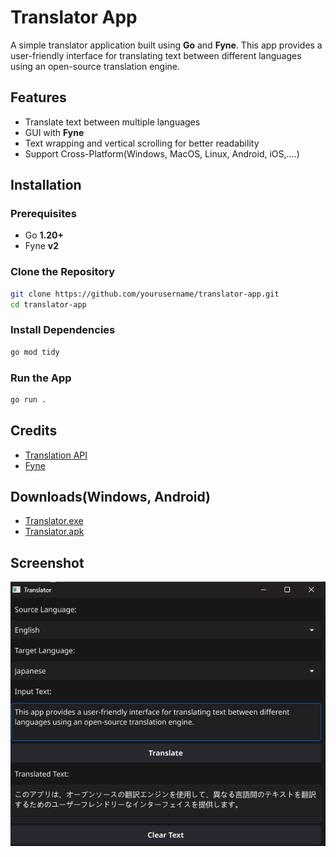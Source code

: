 # Translator App

A simple translator application built using **Go** and **Fyne**. This app provides a user-friendly interface for translating text between different languages using an open-source translation engine.

## Features
- Translate text between multiple languages
- GUI with **Fyne**
- Text wrapping and vertical scrolling for better readability
- Support Cross-Platform(Windows, MacOS, Linux, Android, iOS,....)

## Installation

### Prerequisites
- Go **1.20+**
- Fyne **v2**

### Clone the Repository
```sh
git clone https://github.com/yourusername/translator-app.git
cd translator-app
```

### Install Dependencies
```sh
go mod tidy
```

### Run the App
```sh
go run .
```

## Credits
- [Translation API](https://github.com/OwO-Network/DeepLX)
- [Fyne](https://fyne.io/)

## Downloads(Windows, Android)

- [Translator.exe](https://mega.nz/file/HfhHyZhJ#0JcYhQhyzix_UnzIHYUGgUuGZPO8o062Es1F-oSocvg)
- [Translator.apk](https://mega.nz/file/ieYhhSKI#KYWAU0L-1qse7E4tcXODiChDZcjr0MMvf9iD3nfS8bg)

## Screenshot

![Screenshot](screenshot.png)

